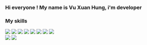 ### Hi everyone ! My name is Vu Xuan Hung, i'm developer
### My skills 
![](https://img.shields.io/badge/code-.NET-informational?style=flat&logo=<LOGO_NAME>&logoColor=white&color=purple)
![](https://img.shields.io/badge/code-ASP.NET&nbsp;MVC-informational?style=flat&logo=<LOGO_NAME>&logoColor=white&color=purple)
![](https://img.shields.io/badge/code-ASP.NET&nbsp;Core-informational?style=flat&logo=<LOGO_NAME>&logoColor=white&color=purple)
![](https://img.shields.io/badge/code-Javascript-informational?style=flat&logo=<LOGO_NAME>&logoColor=white&color=yellow)
![](https://img.shields.io/badge/code-HTML-informational?style=flat&logo=<LOGO_NAME>&logoColor=white&color=red)
![](https://img.shields.io/badge/code-CSS-informational?style=flat&logo=<LOGO_NAME>&logoColor=white&color=blue)
![](https://img.shields.io/badge/code-NodeJS-informational?style=flat&logo=<LOGO_NAME>&logoColor=white&color=green)
![](https://img.shields.io/badge/code-ReactJS-informational?style=flat&logo=<LOGO_NAME>&logoColor=white&color=blue)
<br />
![](https://img.shields.io/badge/tool-VisualStudio-informational?style=flat&logo=<LOGO_NAME>&logoColor=white&color=purple)
![](https://img.shields.io/badge/tool-SmartGit-informational?style=flat&logo=<LOGO_NAME>&logoColor=white&color=purple)
<!--
**hungvxforthewin/hungvxforthewin** is a ✨ _special_ ✨ repository because its `README.md` (this file) appears on your GitHub profile.


-->
